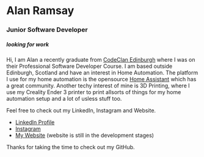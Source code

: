 # **Alan Ramsay**
### Junior Software Developer
##### *looking for work*

Hi, I am Alan a recently graduate from [CodeClan Edinburgh](https://codeclan.com/ "Links to CodeClan's Website") where I was on their Professional Software Developer Course. I am based outside Edinburgh, Scotland and have an interest in Home Automation. The platform I use for my home automation is the opensource [Home Assistant](https://www.home-assistant.io/ "Links to the Home Assistant Website") which has a great community. Another techy interest of mine is 3D Printing, where I use my Creality Ender 3 printer to print allsorts of things for my home automation setup and a lot of usless stuff too.

Feel free to check out my LinkedIn, Instagram and Website.

- [LinkedIn Profile](https://www.linkedin.com/in/alan-ramsay)
- [Instagram](https://www.instagram.com/aramsay03/)
- [My Website](https://aramsay.co.uk/) (website is still in the development stages)

Thanks for taking the time to check out my GitHub.

<!--
**aramsay03/aramsay03** is a ✨ _special_ ✨ repository because its `README.md` (this file) appears on your GitHub profile.

Here are some ideas to get you started:

- 🔭 I’m currently working on ...
- 🌱 I’m currently learning ...
- 👯 I’m looking to collaborate on ...
- 🤔 I’m looking for help with ...
- 💬 Ask me about ...
- 📫 How to reach me: ...
- 😄 Pronouns: ...
- ⚡ Fun fact: ...
-->
